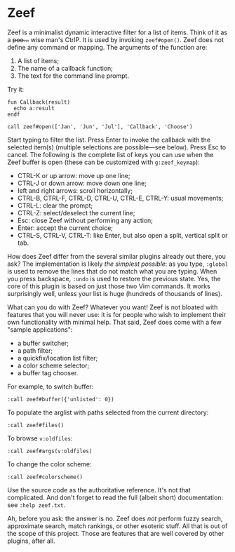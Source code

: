 # Zeef

Zeef is a minimalist dynamic interactive filter for a list of items. Think of it
as a ~~poo…~~ wise man's CtrlP. It is used by invoking `zeef#open()`. Zeef does
not define any command or mapping. The arguments of the function are:

1. A list of items;
2. The name of a callback function;
3. The text for the command line prompt.

Try it:

```vim
fun Callback(result)
  echo a:result
endf

call zeef#open(['Jan', 'Jun', 'Jul'], 'Callback', 'Choose')
```

Start typing to filter the list. Press Enter to invoke the callback with the
selected item(s) (multiple selections are possible—see below). Press Esc to
cancel. The following is the complete list of keys you can use when the Zeef
buffer is open (these can be customized with `g:zeef_keymap`):

- CTRL-K or up arrow: move up one line;
- CTRL-J or down arrow: move down one line;
- left and right arrows: scroll horizontally;
- CTRL-B, CTRL-F, CTRL-D, CTRL-U, CTRL-E, CTRL-Y: usual movements;
- CTRL-L: clear the prompt;
- CTRL-Z: select/deselect the current line;
- Esc: close Zeef without performing any action;
- Enter: accept the current choice;
- CTRL-S, CTRL-V, CTRL-T: like Enter, but also open a split, vertical split or
  tab.

How does Zeef differ from the several similar plugins already out there, you
ask? The implementation is likely *the simplest possible*: as you type,
`:global` is used to remove the lines that do not match what you are typing.
When you press backspace, `:undo` is used to restore the previous state. Yes,
the core of this plugin is based on just those two Vim commands. It works
surprisingly well, unless your list is huge (hundreds of thousands of lines).

What can you do with Zeef? Whatever you want! Zeef is not bloated with
features that you will never use: it is for people who wish to implement their
own functionality with minimal help. That said, Zeef does come with a few
"sample applications":

- a buffer switcher;
- a path filter;
- a quickfix/location list filter;
- a color scheme selector;
- a buffer tag chooser.

For example, to switch buffer:

```vim
:call zeef#buffer({'unlisted': 0})
```

To populate the arglist with paths selected from the current directory:

```vim
:call zeef#files()
```

To browse `v:oldfiles`:

```vim
:call zeef#args(v:oldfiles)
```

To change the color scheme:

```vim
:call zeef#colorscheme()
```

Use the source code as the authoritative reference. It's not that complicated.
And don't forget to read the full (albeit short) documentation: see `:help
zeef.txt`.

Ah, before you ask: the answer is no. Zeef does *not* perform fuzzy search,
approximate search, match rankings, or other esoteric stuff. All that is out
of the scope of this project. Those are features that are well covered by
other plugins, after all.
